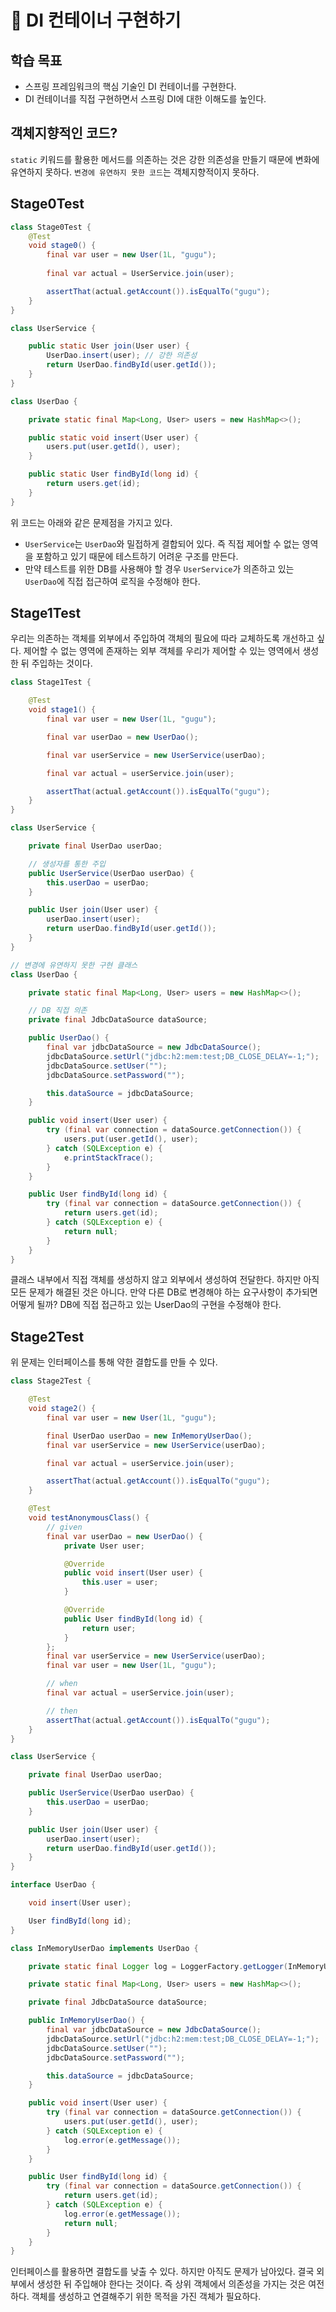 # 📖 DI 컨테이너 구현하기

## 학습 목표

 * 스프링 프레임워크의 핵심 기술인 DI 컨테이너를 구현한다.
 * DI 컨테이너를 직접 구현하면서 스프링 DI에 대한 이해도를 높인다.

## 객체지향적인 코드?

`static` 키워드를 활용한 메서드를 의존하는 것은 강한 의존성을 만들기 때문에 변화에 유연하지 못하다.
`변경에 유연하지 못한 코드`는 객체지향적이지 못하다.

## Stage0Test
```java
class Stage0Test {
    @Test
    void stage0() {
        final var user = new User(1L, "gugu");
        
        final var actual = UserService.join(user);

        assertThat(actual.getAccount()).isEqualTo("gugu");
    }
}
```

```java
class UserService {

    public static User join(User user) {
        UserDao.insert(user); // 강한 의존성
        return UserDao.findById(user.getId());
    }
}
```

```java
class UserDao {

    private static final Map<Long, User> users = new HashMap<>();

    public static void insert(User user) {
        users.put(user.getId(), user);
    }

    public static User findById(long id) {
        return users.get(id);
    }
}
```

위 코드는 아래와 같은 문제점을 가지고 있다.

 * `UserService`는 `UserDao`와 밀접하게 결합되어 있다. 즉 직접 제어할 수 없는 영역을 포함하고 있기 때문에 테스트하기 어려운 구조를 만든다.
 * 만약 테스트를 위한 DB를 사용해야 할 경우 `UserService`가 의존하고 있는 `UserDao`에 직접 접근하여 로직을 수정해야 한다.

## Stage1Test

우리는 의존하는 객체를 외부에서 주입하여 객체의 필요에 따라 교체하도록 개선하고 싶다. 
제어할 수 없는 영역에 존재하는 외부 객체를 우리가 제어할 수 있는 영역에서 생성한 뒤 주입하는 것이다.

```java
class Stage1Test {

    @Test
    void stage1() {
        final var user = new User(1L, "gugu");

        final var userDao = new UserDao();

        final var userService = new UserService(userDao);

        final var actual = userService.join(user);

        assertThat(actual.getAccount()).isEqualTo("gugu");
    }
}
```

```java
class UserService {

    private final UserDao userDao;

    // 생성자를 통한 주입
    public UserService(UserDao userDao) {
        this.userDao = userDao;
    }

    public User join(User user) {
        userDao.insert(user);
        return userDao.findById(user.getId());
    }
}
```

```java
// 변경에 유연하지 못한 구현 클래스
class UserDao {

    private static final Map<Long, User> users = new HashMap<>();

    // DB 직접 의존
    private final JdbcDataSource dataSource;

    public UserDao() {
        final var jdbcDataSource = new JdbcDataSource();
        jdbcDataSource.setUrl("jdbc:h2:mem:test;DB_CLOSE_DELAY=-1;");
        jdbcDataSource.setUser("");
        jdbcDataSource.setPassword("");

        this.dataSource = jdbcDataSource;
    }

    public void insert(User user) {
        try (final var connection = dataSource.getConnection()) {
            users.put(user.getId(), user);
        } catch (SQLException e) {
            e.printStackTrace();
        }
    }

    public User findById(long id) {
        try (final var connection = dataSource.getConnection()) {
            return users.get(id);
        } catch (SQLException e) {
            return null;
        }
    }
}
```

클래스 내부에서 직접 객체를 생성하지 않고 외부에서 생성하여 전달한다.
하지만 아직 모든 문제가 해결된 것은 아니다. 만약 다른 DB로 변경해야 하는 요구사항이 추가되면 어떻게 될까?
DB에 직접 접근하고 있는 UserDao의 구현을 수정해야 한다. 

## Stage2Test

위 문제는 인터페이스를 통해 약한 결합도를 만들 수 있다.

```java
class Stage2Test {

    @Test
    void stage2() {
        final var user = new User(1L, "gugu");

        final UserDao userDao = new InMemoryUserDao();
        final var userService = new UserService(userDao);

        final var actual = userService.join(user);

        assertThat(actual.getAccount()).isEqualTo("gugu");
    }

    @Test
    void testAnonymousClass() {
        // given
        final var userDao = new UserDao() {
            private User user;

            @Override
            public void insert(User user) {
                this.user = user;
            }

            @Override
            public User findById(long id) {
                return user;
            }
        };
        final var userService = new UserService(userDao);
        final var user = new User(1L, "gugu");

        // when
        final var actual = userService.join(user);

        // then
        assertThat(actual.getAccount()).isEqualTo("gugu");
    }
}
```

```java
class UserService {

    private final UserDao userDao;

    public UserService(UserDao userDao) {
        this.userDao = userDao;
    }

    public User join(User user) {
        userDao.insert(user);
        return userDao.findById(user.getId());
    }
}
```

```java
interface UserDao {

    void insert(User user);

    User findById(long id);
}
```

```java
class InMemoryUserDao implements UserDao {

    private static final Logger log = LoggerFactory.getLogger(InMemoryUserDao.class);

    private static final Map<Long, User> users = new HashMap<>();

    private final JdbcDataSource dataSource;

    public InMemoryUserDao() {
        final var jdbcDataSource = new JdbcDataSource();
        jdbcDataSource.setUrl("jdbc:h2:mem:test;DB_CLOSE_DELAY=-1;");
        jdbcDataSource.setUser("");
        jdbcDataSource.setPassword("");

        this.dataSource = jdbcDataSource;
    }

    public void insert(User user) {
        try (final var connection = dataSource.getConnection()) {
            users.put(user.getId(), user);
        } catch (SQLException e) {
            log.error(e.getMessage());
        }
    }

    public User findById(long id) {
        try (final var connection = dataSource.getConnection()) {
            return users.get(id);
        } catch (SQLException e) {
            log.error(e.getMessage());
            return null;
        }
    }
}
```

인터페이스를 활용하면 결합도를 낮출 수 있다. 하지만 아직도 문제가 남아있다.
결국 외부에서 생성한 뒤 주입해야 한다는 것이다. 즉 상위 객체에서 의존성을 가지는 것은 여전하다.
객체를 생성하고 연결해주기 위한 목적을 가진 객체가 필요하다.


